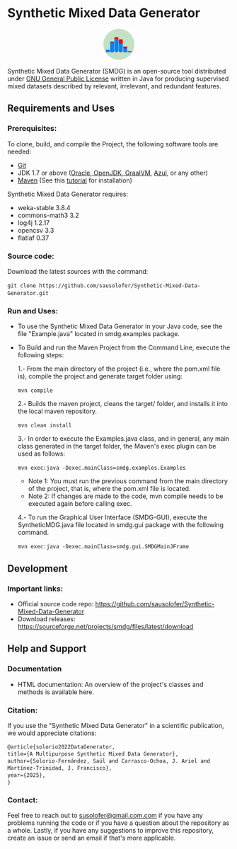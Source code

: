 # Synthetic Mixed Data Generator

<p align="center"><img src ="SMDG_Img.png" width="70"/></p>

Synthetic Mixed Data Generator (SMDG) is an open-source tool distributed under [GNU General Public License](http://www.gnu.org/licenses/gpl.html) written in Java for producing supervised mixed datasets described by relevant, irrelevant, and redundant features.

## Requirements and Uses

### Prerequisites:
To clone, build, and compile the Project, the following software tools are needed:

* [Git](https://git-scm.com/downloads) 
* JDK 1.7 or above ([Oracle, ](https://www.oracle.com/java/technologies/downloads/#java8)[OpenJDK, ](https://adoptopenjdk.net/)[GraalVM](https://www.graalvm.org/java/quickstart/), [Azul](https://www.azul.com/downloads/?package=jdk), or any other) 
* [Maven](http://maven.apache.org/download.cgi#Installation) (See this [tutorial](https://maven.apache.org/install.html) for installation)

Synthetic Mixed Data Generator requires:
* weka-stable 3.8.4
* commons-math3 3.2
* log4j 1.2.17
* opencsv 3.3
* flatlaf 0.37

### Source code:
Download the latest sources with the command:

`git clone https://github.com/sausolofer/Synthetic-Mixed-Data-Generator.git`

### Run and Uses:
* To use the Synthetic Mixed Data Generator in your Java code, see the file "Example.java" located in smdg.examples package.

* To Build and run the Maven Project from the Command Line, execute the following steps:

    1.- From the main directory of the project (i.e., where the pom.xml file is), compile the project and generate target folder using:
    
    `mvn compile`
   
    2.- Builds the maven project, cleans the target/ folder, and installs it into the local maven repository.  
    
    `mvn clean install`

    3.- In order to execute the Examples.java class, and in general, any main class generated in the target folder, the  Maven's exec plugin can be used as follows:
    
    `mvn exec:java -Dexec.mainClass=smdg.examples.Examples`
    
    - Note 1: You must run the previous command from the main directory of the project, that is, where the pom.xml file is located.
    - Note 2: If changes are made to the code, mvn compile needs to be executed again before calling exec.

    4.- To run the Graphical User Interface (SMDG-GUI), execute the SyntheticMDG.java file located in smdg.gui package with the following command.
    
    `mvn exec:java -Dexec.mainClass=smdg.gui.SMDGMainJFrame`


## Development

### Important links:
* Official source code repo: https://github.com/sausolofer/Synthetic-Mixed-Data-Generator
* Download releases: https://sourceforge.net/projects/smdg/files/latest/download



## Help and Support

### Documentation
* HTML documentation: An overview of the project's classes and methods is available here.

### Citation:
If you use the "Synthetic Mixed Data Generator" in a scientific publication, we would appreciate citations: 

    @article{solorio2022DataGenerator,
    title={A Multipurpose Synthetic Mixed Data Generator},
    author={Solorio-Fernández, Saúl and Carrasco-Ochoa, J. Ariel and Martínez-Trinidad, J. Francisco},
    year={2025},
    }

### Contact:
Feel free to reach out to susolofer@gmail.com.com if you have any problems running the code or if you have a question about the repository as a whole. Lastly, if you have any suggestions to improve this repository, create an issue or send an email if that's more applicable.



